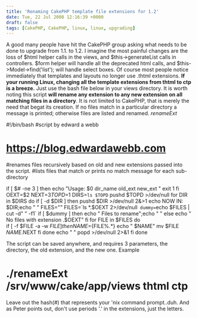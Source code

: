 ```yaml
---
title: 'Renaming CakePHP template file extensions for 1.2'
date: Tue, 22 Jul 2008 12:16:39 +0000
draft: false
tags: [CakePHP, CakePHP, linux, linux, upgrading]
---
```


A good many people have hit the CakePHP group asking what needs to be done to upgrade from 1.1. to 1.2. I imagine the most painful changes are the loss of $html helper calls in the views, and $this->generateList calls in controllers. $form helper will handle all the deprecated html calls, and $this->Model->find('list'); will handle select boxes. Of course most people notice immediately that templates and layouts no longer use .thtml extensions. **If your running Linux, changing all the template extensions from thtml to ctp is a breeze.** Just use the bash file below in your views directory. It is worth noting this script **will rename any extension to any new extension on all matching files in a directory**. It is not limited to CakePHP, that is merely the need that begat its creation. If no files match in a particular directory a message is printed; otherwise files are listed and renamed. _renameExt_

#!/bin/bash
#script by edward a webb
# https://blog.edwardawebb.com
 
#renames files recursively based on old and new extensions passed into the script.
#lists files that match or prints no match message for each sub-directory

if [ $# -ne 3 ]
then
	echo "Usage: $0 dir_name old_ext new_ext "
	exit 1
fi
OEXT=$2
NEXT=$3
TOPD=$1 
DIRS=`ls $TOPD`
pushd $TOPD >/dev/null
for DIR in $DIRS
do
	if [ -d $DIR ]
	then
		pushd $DIR >/dev/null 2&>1
		echo NOW IN: $DIR;echo " "
		FILES=""
		FILES=`ls *.$OEXT 2>/dev/null`
		dummy=`echo $FILES | cut -d" " -f1`
		if [ $dummy ]
		then
			echo "	Files to rename";echo " "
		else
			echo "	No files with extension .$OEXT"
		fi
		for FILE in $FILES
		do	
			if [ -f $FILE -a -w $FILE ]
			then 
				NAME=${FILE%.*}
				echo "		$NAME"
				mv $FILE $NAME.$NEXT
			fi
		done
		echo " "
		popd >/dev/null 2>&1
	fi
done

The script can be saved anywhere, and requires 3 parameters, the directory, the old extension, and the new one. Example

# ./renameExt /srv/www/cake/app/views thtml ctp

Leave out the hash(#) that represents your 'nix command prompt..duh. And as Peter points out, don't use periods '.' in the extensions, just the letters.
